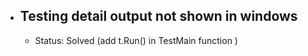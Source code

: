 - ## Testing detail output not shown in windows
  - Status: Solved (add t.Run() in TestMain function )